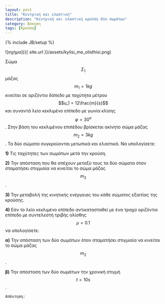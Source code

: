 ```yaml
---
layout: post
title: "Κεντρική και ελαστική"
description: "Κεντρική και ελαστική κρούση δύο σωμάτων"
category: Άσκηση
tags: [Κρούση]
---
```

{% include JB/setup %}


![σχήμα]({{ site.url }}/assets/kylisi_me_olisthisi.png) 

Σώμα $$Σ_1$$ μάζας $$m_1 = 1kg$$ κινείται σε οριζόντιο δάπεδο με ταχύτητα μέτρου $$u_1 = 12\frac{m}{s}$$ και συναντά λείο κεκλιμένο επίπεδο με γωνία κλίσης $$φ = 30^ο$$. Στην βάση του κεκλιμένου επιπέδου βρίσκεται ακίνητο σώμα μάζας $$m_2 = 3kg$$. Τα δύο σώματα συγκρούονται μετωπικά και ελαστικά. Να υπολογίσετε:

**1)** Τις ταχύτητες των σωμάτων μετά την κρούση.

**2)** Την απόσταση που θα απέχουν μεταξύ τους τα δύο σώματα όταν σταματήσει στιγμιαία να κινείται το σώμα μάζας $$m_2$$. 

**3)** Την μεταβολή της κινητικής ενέργειας του κάθε σώματος εξαιτίας της κρούσης.

**4)** Εάν το λείο κεκλιμένο επίπεδο αντικατασταθεί με ένα τραχύ οριζόντιο επίπεδο με συντελεστή τριβής ολίσθης $$μ=0.1$$ να υπολογίσετε:

**α)** Την απόσταση των δύο σωμάτων όταν σταματήσει στιγμιαία να κινείται το σώμα μάζας $$m_2$$.

**β)** Την απόσταση των δύο σωμάτων την χρονική στιγμή $$t=10s$$.

`Απάντηση:`



